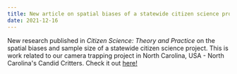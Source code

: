 ```yaml
---
title: New article on spatial biases of a statewide citizen science project now in Citizen Science: Theory and Practice!
date: 2021-12-16
---
```


New research published in *Citizen Science: Theory and Practice* on the spatial biases and sample size of a statewide citizen science project. This is work related to our camera trapping project in North Carolina, USA - North Carolina's Candid Critters. Check it out [here!](http://doi.org/10.5334/cstp.344)
